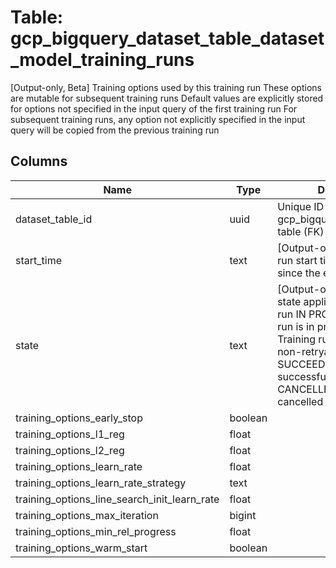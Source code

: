 
# Table: gcp_bigquery_dataset_table_dataset_model_training_runs
[Output-only, Beta] Training options used by this training run These options are mutable for subsequent training runs Default values are explicitly stored for options not specified in the input query of the first training run For subsequent training runs, any option not explicitly specified in the input query will be copied from the previous training run
## Columns
| Name        | Type           | Description  |
| ------------- | ------------- | -----  |
|dataset_table_id|uuid|Unique ID of gcp_bigquery_dataset_tables table (FK)|
|start_time|text|[Output-only, Beta] Training run start time in milliseconds since the epoch|
|state|text|[Output-only, Beta] Different state applicable for a training run IN PROGRESS: Training run is in progress FAILED: Training run ended due to a non-retryable failure SUCCEEDED: Training run successfully completed CANCELLED: Training run cancelled by the user|
|training_options_early_stop|boolean||
|training_options_l1_reg|float||
|training_options_l2_reg|float||
|training_options_learn_rate|float||
|training_options_learn_rate_strategy|text||
|training_options_line_search_init_learn_rate|float||
|training_options_max_iteration|bigint||
|training_options_min_rel_progress|float||
|training_options_warm_start|boolean||
